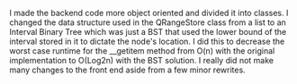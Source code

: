 I made the backend code more object oriented and divided it into classes.
I changed the data structure used in the QRangeStore class from a list to an Interval Binary Tree which was just a BST that used the lower bound of the interval stored in it to dictate the node's location.
I did this to decrease the worst case runtime for the __getitem method from O(n) with the original implementation to O(Log2n) with the BST solution.
I really did not make many changes to the front end aside from a few minor rewrites. 
